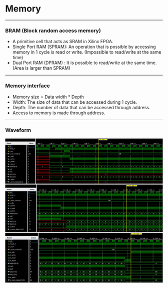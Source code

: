 # Memory


---
### BRAM (Block random access memory)
* A primitive cell that acts as SRAM in Xilinx FPGA.
* Single Port RAM (SPRAM): An operation that is possible by accessing memory in 1 cycle is read or write. (Impossible to read/write at the same time)
* Dual Port RAM (DPRAM) : It is possible to read/write at the same time. (Area is larger than SPRAM)


---
### Memory interface
* Memory size = Data width * Depth
* Width: The size of data that can be accessed during 1 cycle.
* Depth: The number of data that can be accessed through address.
* Access to memory is made through address.


---
### Waveform
![](https://github.com/genie-earth/Verilog_HDL/blob/main/7_simple_memory_controller/waveform_1.jpg)
![](https://github.com/genie-earth/Verilog_HDL/blob/main/7_simple_memory_controller/waveform_2.jpg)
![](https://github.com/genie-earth/Verilog_HDL/blob/main/7_simple_memory_controller/waveform_3.jpg)
